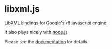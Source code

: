 libxml.js
=========
LibXML bindings for Google's v8 javascript engine.

It also plays nicely with [node.js](http://github.com/ry/node)

Please see the [documentation](http://libxmljs.squishtech.com) for details.
